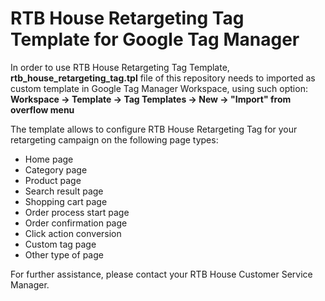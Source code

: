 RTB House Retargeting Tag Template for Google Tag Manager
=========================================================

In order to use RTB House Retargeting Tag Template, **rtb_house_retargeting_tag.tpl** file of this repository needs to imported as custom template in Google Tag Manager Workspace, using such option:
**Workspace -> Template -> Tag Templates -> New -> "Import" from overflow menu**

The template allows to configure RTB House Retargeting Tag for your retargeting campaign on the following page types:
* Home page
* Category page
* Product page
* Search result page
* Shopping cart page
* Order process start page
* Order confirmation page
* Click action conversion
* Custom tag page
* Other type of page

For further assistance, please contact your  RTB House Customer Service Manager.
